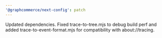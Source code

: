```yaml
---
'@graphcommerce/next-config': patch
---
```


Updated dependencies. Fixed trace-to-tree.mjs to debug build perf and added trace-to-event-format.mjs for compatibility with about://tracing.

